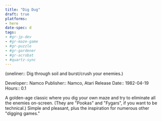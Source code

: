```yaml
---
title: "Dig Dug"
draft: true
platforms:
- here
date-spec: d
tags:
- #gr-jp-dev 
- #gr-maze-game 
- #gr-puzzle 
- #gr-gardener 
- #gr-acrobat 
- #quartz-sync
---
```


(oneliner:: Dig through soil and burst/crush your enemies.)

Developer:: Namco
Publisher:: Namco, Atari
Release Date:: 1982-04-19
Hours:: 0.1

A golden-age classic where you dig your own maze and try to eliminate all the enemies on-screen. (They are "Pookas" and "Fygars", if you want to be technical.) Simple and pleasant, plus the inspiration for numerous other "digging games."